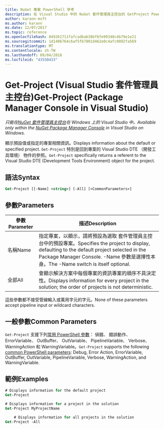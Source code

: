 ```yaml
---
title: NuGet 專案 PowerShell 參考
description: 在 Visual Studio 中的 NuGet 套件管理員主控台的 GetProject PowerShell 命令參考。
author: karann-msft
ms.author: karann
ms.date: 12/07/2017
ms.topic: reference
ms.openlocfilehash: 849261711fafcadbab38bf6fe99340c4b79e1e21
ms.sourcegitcommit: 1d1406764c6af5fb7801d462e0c4afc9092fa569
ms.translationtype: MT
ms.contentlocale: zh-TW
ms.lasthandoff: 09/04/2018
ms.locfileid: "43550433"
---
```

# <a name="get-project-package-manager-console-in-visual-studio"></a><span data-ttu-id="8869a-103">Get-Project (Visual Studio 套件管理員主控台)</span><span class="sxs-lookup"><span data-stu-id="8869a-103">Get-Project (Package Manager Console in Visual Studio)</span></span>

<span data-ttu-id="8869a-104">*只能在[NuGet 套件管理員主控台](package-manager-console.md)在 Windows 上的 Visual Studio 中。*</span><span class="sxs-lookup"><span data-stu-id="8869a-104">*Available only within the [NuGet Package Manager Console](package-manager-console.md) in Visual Studio on Windows.*</span></span>

<span data-ttu-id="8869a-105">顯示預設值或指定的專案相關資訊。</span><span class="sxs-lookup"><span data-stu-id="8869a-105">Displays information about the default or specified project.</span></span> <span data-ttu-id="8869a-106">`Get-Project` 特別是回到專案的 Visual Studio DTE （開發工具環境） 物件的參照。</span><span class="sxs-lookup"><span data-stu-id="8869a-106">`Get-Project` specifically returns a referent to the Visual Studio DTE (Development Tools Environment) object for the project.</span></span>

## <a name="syntax"></a><span data-ttu-id="8869a-107">語法</span><span class="sxs-lookup"><span data-stu-id="8869a-107">Syntax</span></span>

```ps
Get-Project [[-Name] <string>] [-All] [<CommonParameters>]
```

## <a name="parameters"></a><span data-ttu-id="8869a-108">參數</span><span class="sxs-lookup"><span data-stu-id="8869a-108">Parameters</span></span>

| <span data-ttu-id="8869a-109">參數</span><span class="sxs-lookup"><span data-stu-id="8869a-109">Parameter</span></span> | <span data-ttu-id="8869a-110">描述</span><span class="sxs-lookup"><span data-stu-id="8869a-110">Description</span></span> |
| --- | --- |
| <span data-ttu-id="8869a-111">名稱</span><span class="sxs-lookup"><span data-stu-id="8869a-111">Name</span></span> | <span data-ttu-id="8869a-112">指定專案，以顯示，請將預設為選取 套件管理員主控台中的預設專案。</span><span class="sxs-lookup"><span data-stu-id="8869a-112">Specifies the project to display, defaulting to the default project selected in the Package Manager Console.</span></span> <span data-ttu-id="8869a-113">-Name 參數是選擇性本身。</span><span class="sxs-lookup"><span data-stu-id="8869a-113">The -Name switch is itself optional.</span></span> |
| <span data-ttu-id="8869a-114">全部</span><span class="sxs-lookup"><span data-stu-id="8869a-114">All</span></span> | <span data-ttu-id="8869a-115">會顯示解決方案中每個專案的資訊專案的順序不具決定性。</span><span class="sxs-lookup"><span data-stu-id="8869a-115">Displays information for every project in the solution; the order of projects is not deterministic.</span></span> |

<span data-ttu-id="8869a-116">這些參數都不接受管線輸入或萬用字元的字元。</span><span class="sxs-lookup"><span data-stu-id="8869a-116">None of these parameters accept pipeline input or wildcard characters.</span></span>

## <a name="common-parameters"></a><span data-ttu-id="8869a-117">一般參數</span><span class="sxs-lookup"><span data-stu-id="8869a-117">Common Parameters</span></span>

<span data-ttu-id="8869a-118">`Get-Project` 支援下列[常用 PowerShell 參數](http://go.microsoft.com/fwlink/?LinkID=113216)： 偵錯、 錯誤動作、 ErrorVariable、 OutBuffer、 OutVariable、 PipelineVariable、 Verbose、 WarningAction 和 WarningVariable。</span><span class="sxs-lookup"><span data-stu-id="8869a-118">`Get-Project` supports the following [common PowerShell parameters](http://go.microsoft.com/fwlink/?LinkID=113216): Debug, Error Action, ErrorVariable, OutBuffer, OutVariable, PipelineVariable, Verbose, WarningAction, and WarningVariable.</span></span>

## <a name="examples"></a><span data-ttu-id="8869a-119">範例</span><span class="sxs-lookup"><span data-stu-id="8869a-119">Examples</span></span>

```ps
# Displays information for the default project
Get-Project

# Displays information for a project in the solution
Get-Project MyProjectName

    # Displays information for all projects in the solution
Get-Project -All
```